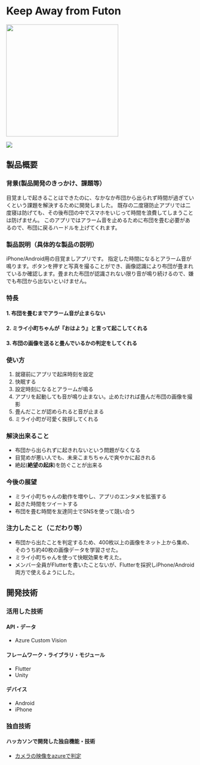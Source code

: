 # Keep Away from Futon

<img src="https://user-images.githubusercontent.com/30472855/98431697-1e2bd000-20fb-11eb-88be-73c68340157a.png" width="300">

[![](https://img.youtube.com/vi/imMLxJCqtd8/0.jpg)](https://www.youtube.com/watch?v=imMLxJCqtd8)

## 製品概要

### 背景(製品開発のきっかけ、課題等）

目覚ましで起きることはできたのに、なかなか布団から出られず時間が過ぎていくという課題を解決するために開発しました。
既存の二度寝防止アプリでは二度寝は防げても、その後布団の中でスマホをいじって時間を浪費してしまうことは防げません。
このアプリではアラーム音を止めるために布団を畳む必要があるので、布団に戻るハードルを上げてくれます。

### 製品説明（具体的な製品の説明）

iPhone/Android用の目覚ましアプリです。
指定した時間になるとアラーム音が鳴ります。ボタンを押すと写真を撮ることができ、画像認識により布団が畳まれているか確認します。畳まれた布団が認識されない限り音が鳴り続けるので、嫌でも布団から出ないといけません。

### 特長

#### 1. 布団を畳むまでアラーム音が止まらない

#### 2. ミライ小町ちゃんが『おはよう』と言って起こしてくれる

#### 3. 布団の画像を送ると畳んでいるかの判定をしてくれる

### 使い方

1. 就寝前にアプリで起床時刻を設定
1. 快眠する
1. 設定時刻になるとアラームが鳴る
1. アプリを起動しても音が鳴り止まない。止めたければ畳んだ布団の画像を撮影
1. 畳んだことが認められると音が止まる
1. ミライ小町が可愛く挨拶してくれる

### 解決出来ること

* 布団から出られずに起きれないという問題がなくなる
* 目覚めが悪い人でも、未来こまちちゃんで爽やかに起きれる
* 絶起(**絶望の起床**)を防ぐことが出来る

### 今後の展望

* ミライ小町ちゃんの動作を増やし、アプリのエンタメを拡張する
* 起きた時間をツイートする
* 布団を畳む時間を友達同士でSNSを使って競い合う

### 注力したこと（こだわり等）

* 布団から出たことを判定するため、400枚以上の画像をネット上から集め、そのうち約40枚の画像データを学習させた。
* ミライ小町ちゃんを使って快眠効果を考えた。
* メンバー全員がFlutterを書いたことないが、Flutterを採択しiPhone/Android両方で使えるようにした。

## 開発技術

### 活用した技術

#### API・データ
* Azure Custom Vision

#### フレームワーク・ライブラリ・モジュール
* Flutter
* Unity

#### デバイス
* Android
* iPhone

### 独自技術
#### ハッカソンで開発した独自機能・技術
* [カメラの映像をazureで判定](https://github.com/jphacks/F_2005/pull/11)
